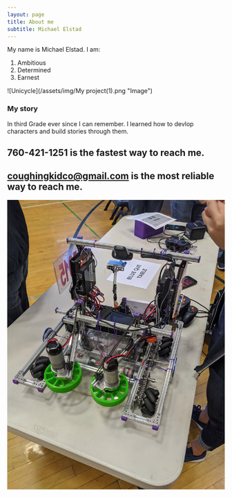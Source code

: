 ```yaml
---
layout: page
title: About me
subtitle: Michael Elstad
---
```


My name is Michael Elstad. I am:

1. Ambitious
2. Determined
3. Earnest

![Unicycle](/assets/img/My project(1).png "Image")

### My story

In third Grade ever since I can remember.
I learned how to devlop characters and build stories through them.

## 760-421-1251 is the fastest way to reach me.

## coughingkidco@gmail.com is the most reliable way to reach me.

![Unicycle](/assets/img/Robot.png "Image")


